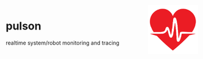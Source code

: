 

<img align="right" width="26%" src="./book/src/images/logo.png">

pulson
===


realtime system/robot monitoring and tracing
